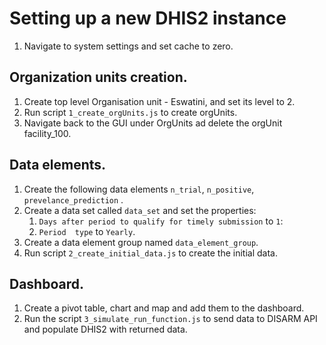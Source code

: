 # Setting up a new DHIS2 instance

1. Navigate to system settings and set cache to zero.

## Organization units creation.
1. Create top level Organisation unit - Eswatini, and set its level to 2.
1. Run script `1_create_orgUnits.js` to create orgUnits.
1. Navigate back to the GUI under OrgUnits ad delete the orgUnit facility_100.


## Data elements.
1. Create the following data elements `n_trial`, `n_positive`, `prevelance_prediction`  .
1. Create a data set called `data_set` and set the properties:
    1. `Days after period to qualify for timely submission` to `1`:
    1. `Period  type` to `Yearly`.
1. Create a data element group named `data_element_group`.
1. Run script `2_create_initial_data.js` to create the initial data.

## Dashboard.
1. Create a pivot table, chart and map and add them to the dashboard.
1. Run the script `3_simulate_run_function.js` to send data to DISARM API and populate DHIS2 with returned data.
